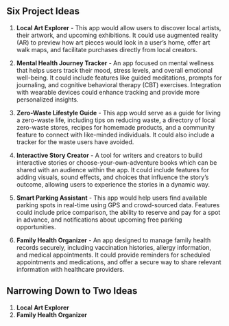 ## Six Project Ideas

1. **Local Art Explorer** - This app would allow users to discover local artists, their artwork, and upcoming exhibitions. It could use augmented reality (AR) to preview how art pieces would look in a user’s home, offer art walk maps, and facilitate purchases directly from local creators.

2. **Mental Health Journey Tracker** - An app focused on mental wellness that helps users track their mood, stress levels, and overall emotional well-being. It could include features like guided meditations, prompts for journaling, and cognitive behavioral therapy (CBT) exercises. Integration with wearable devices could enhance tracking and provide more personalized insights.

3. **Zero-Waste Lifestyle Guide** - This app would serve as a guide for living a zero-waste life, including tips on reducing waste, a directory of local zero-waste stores, recipes for homemade products, and a community feature to connect with like-minded individuals. It could also include a tracker for the waste users have avoided.

4. **Interactive Story Creator** - A tool for writers and creators to build interactive stories or choose-your-own-adventure books which can be shared with an audience within the app. It could include features for adding visuals, sound effects, and choices that influence the story’s outcome, allowing users to experience the stories in a dynamic way.

5. **Smart Parking Assistant** - This app would help users find available parking spots in real-time using GPS and crowd-sourced data. Features could include price comparison, the ability to reserve and pay for a spot in advance, and notifications about upcoming free parking opportunities.

6. **Family Health Organizer** - An app designed to manage family health records securely, including vaccination histories, allergy information, and medical appointments. It could provide reminders for scheduled appointments and medications, and offer a secure way to share relevant information with healthcare providers.

## Narrowing Down to Two Ideas

1. **Local Art Explorer**
2. **Family Health Organizer**
